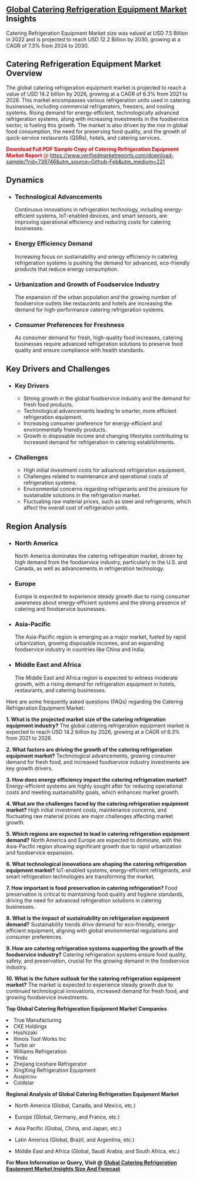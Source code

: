 <h2><a href="https://www.verifiedmarketreports.com/download-sample/?rid=739746&amp;utm_source=Github&amp;utm_medium=221" target="_blank">Global Catering Refrigeration Equipment Market</a> Insights</h2><p>Catering Refrigeration Equipment Market size was valued at USD 7.5 Billion in 2022 and is projected to reach USD 12.2 Billion by 2030, growing at a CAGR of 7.3% from 2024 to 2030.</p><p><h2>Catering Refrigeration Equipment Market Overview</h2> <p>The global catering refrigeration equipment market is projected to reach a value of USD 14.2 billion by 2026, growing at a CAGR of 6.3% from 2021 to 2026. This market encompasses various refrigeration units used in catering businesses, including commercial refrigerators, freezers, and cooling systems. Rising demand for energy-efficient, technologically advanced refrigeration systems, along with increasing investments in the foodservice sector, is fueling this growth. The market is also driven by the rise in global food consumption, the need for preserving food quality, and the growth of quick-service restaurants (QSRs), hotels, and catering services. <p><p><span class=""><span style="color: #ff0000;"><strong>Download Full PDF Sample Copy of Catering Refrigeration Equipment Market Report</strong> @ </span><a href="https://www.verifiedmarketreports.com/download-sample/?rid=739746&amp;utm_source=Github-Feb&amp;utm_medium=221" target="_blank">https://www.verifiedmarketreports.com/download-sample/?rid=739746&amp;utm_source=Github-Feb&amp;utm_medium=221</a></span></p></p> <h2>Dynamics</h2> <ul> <li><h3>Technological Advancements</h3> Continuous innovations in refrigeration technology, including energy-efficient systems, IoT-enabled devices, and smart sensors, are improving operational efficiency and reducing costs for catering businesses.</li> <li><h3>Energy Efficiency Demand</h3> Increasing focus on sustainability and energy efficiency in catering refrigeration systems is pushing the demand for advanced, eco-friendly products that reduce energy consumption.</li> <li><h3>Urbanization and Growth of Foodservice Industry</h3> The expansion of the urban population and the growing number of foodservice outlets like restaurants and hotels are increasing the demand for high-performance catering refrigeration systems.</li> <li><h3>Consumer Preferences for Freshness</h3> As consumer demand for fresh, high-quality food increases, catering businesses require advanced refrigeration solutions to preserve food quality and ensure compliance with health standards.</li> </ul> <h2>Key Drivers and Challenges</h2> <ul> <li><h3>Key Drivers</h3> <ul> <li>Strong growth in the global foodservice industry and the demand for fresh food products.</li> <li>Technological advancements leading to smarter, more efficient refrigeration equipment.</li> <li>Increasing consumer preference for energy-efficient and environmentally friendly products.</li> <li>Growth in disposable income and changing lifestyles contributing to increased demand for refrigeration in catering establishments.</li> </ul> </li> <li><h3>Challenges</h3> <ul> <li>High initial investment costs for advanced refrigeration equipment.</li> <li>Challenges related to maintenance and operational costs of refrigeration systems.</li> <li>Environmental concerns regarding refrigerants and the pressure for sustainable solutions in the refrigeration market.</li> <li>Fluctuating raw material prices, such as steel and refrigerants, which affect the overall cost of refrigeration units.</li> </ul> </li> </ul> <h2>Region Analysis</h2> <ul> <li><h3>North America</h3> North America dominates the catering refrigeration market, driven by high demand from the foodservice industry, particularly in the U.S. and Canada, as well as advancements in refrigeration technology.</li> <li><h3>Europe</h3> Europe is expected to experience steady growth due to rising consumer awareness about energy-efficient systems and the strong presence of catering and foodservice businesses.</li> <li><h3>Asia-Pacific</h3> The Asia-Pacific region is emerging as a major market, fueled by rapid urbanization, growing disposable incomes, and an expanding foodservice industry in countries like China and India.</li> <li><h3>Middle East and Africa</h3> The Middle East and Africa region is expected to witness moderate growth, with a rising demand for refrigeration equipment in hotels, restaurants, and catering businesses.</li> </ul> <p>Here are some frequently asked questions (FAQs) regarding the Catering Refrigeration Equipment Market:</p> <p><b>1. What is the projected market size of the catering refrigeration equipment industry?</b> The global catering refrigeration equipment market is expected to reach USD 14.2 billion by 2026, growing at a CAGR of 6.3% from 2021 to 2026.</p> <p><b>2. What factors are driving the growth of the catering refrigeration equipment market?</b> Technological advancements, growing consumer demand for fresh food, and increased foodservice industry investments are key growth drivers.</p> <p><b>3. How does energy efficiency impact the catering refrigeration market?</b> Energy-efficient systems are highly sought after for reducing operational costs and meeting sustainability goals, which enhances market growth.</p> <p><b>4. What are the challenges faced by the catering refrigeration equipment market?</b> High initial investment costs, maintenance concerns, and fluctuating raw material prices are major challenges affecting market growth.</p> <p><b>5. Which regions are expected to lead in catering refrigeration equipment demand?</b> North America and Europe are expected to dominate, with the Asia-Pacific region showing significant growth due to rapid urbanization and foodservice expansion.</p> <p><b>6. What technological innovations are shaping the catering refrigeration equipment market?</b> IoT-enabled systems, energy-efficient refrigerants, and smart refrigeration technologies are transforming the market.</p> <p><b>7. How important is food preservation in catering refrigeration?</b> Food preservation is critical to maintaining food quality and hygiene standards, driving the need for advanced refrigeration solutions in catering businesses.</p> <p><b>8. What is the impact of sustainability on refrigeration equipment demand?</b> Sustainability trends drive demand for eco-friendly, energy-efficient equipment, aligning with global environmental regulations and consumer preferences.</p> <p><b>9. How are catering refrigeration systems supporting the growth of the foodservice industry?</b> Catering refrigeration systems ensure food quality, safety, and preservation, crucial for the growing demand in the foodservice industry.</p> <p><b>10. What is the future outlook for the catering refrigeration equipment market?</b> The market is expected to experience steady growth due to continued technological innovations, increased demand for fresh food, and growing foodservice investments.</p> </p><p><strong>Top Global Catering Refrigeration Equipment Market Companies</strong></p><div data-test-id=""><p><li>True Manufacturing</li><li> CKE Holdings</li><li> Hoshizaki</li><li> Illinois Tool Works Inc</li><li> Turbo air</li><li> Williams Refrigeration</li><li> Yindu</li><li> Zhejiang lceshare Refrigerator</li><li> XingXing Refrigeration Equipment</li><li> Auspicou</li><li> Coldstar</li></p><div><strong>Regional Analysis of&nbsp;Global Catering Refrigeration Equipment Market</strong></div><ul><li dir="ltr"><p dir="ltr">North America&nbsp;(Global, Canada, and Mexico, etc.)</p></li><li dir="ltr"><p dir="ltr">Europe (Global, Germany, and France, etc.)</p></li><li dir="ltr"><p dir="ltr">Asia Pacific&nbsp;(Global, China, and Japan, etc.)</p></li><li dir="ltr"><p dir="ltr">Latin America&nbsp;(Global, Brazil, and Argentina, etc.)</p></li><li dir="ltr">Middle East and Africa&nbsp;(Global, Saudi Arabia, and South Africa, etc.)</li></ul><p><strong>For More Information or Query, Visit @&nbsp;</strong><strong><a href="https://www.verifiedmarketreports.com/product/catering-refrigeration-equipment-market/?utm_source=Github&amp;utm_medium=221" target="_blank">Global Catering Refrigeration Equipment Market Insights Size And Forecast</a></strong></p></div>
